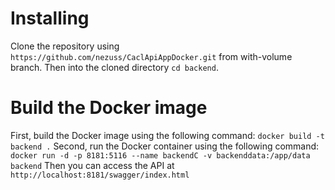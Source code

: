 # Installing

Clone the repository using `https://github.com/nezuss/CaclApiAppDocker.git` from with-volume branch.
Then  into the cloned directory `cd backend`.

# Build the Docker image

First, build the Docker image using the following command: `docker build -t backend .`
Second, run the Docker container using the following command: `docker run -d -p 8181:5116 --name backendC -v backenddata:/app/data backend`
Then you can access the API at `http://localhost:8181/swagger/index.html`
